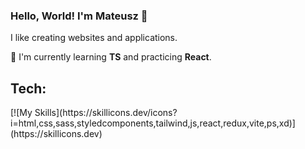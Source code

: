 ### Hello, World! I'm Mateusz 👋
  I like creating websites and applications.

🧠 I'm currently learning <strong>TS</strong> and practicing <strong>React</strong>.

### <h2>Tech:</h2>

<p align="left">
[![My Skills](https://skillicons.dev/icons?i=html,css,sass,styledcomponents,tailwind,js,react,redux,vite,ps,xd)](https://skillicons.dev)
</p>
